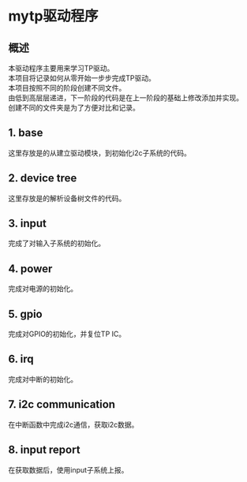 # mytp驱动程序

## 概述
本驱动程序主要用来学习TP驱动。  
本项目将记录如何从零开始一步步完成TP驱动。  
本项目按照不同的阶段创建不同文件。  
由低到高层层递进，下一阶段的代码是在上一阶段的基础上修改添加并实现。  
创建不同的文件夹是为了方便对比和记录。  

## 1. base
这里存放是的从建立驱动模块，到初始化i2c子系统的代码。

## 2. device tree
这里存放是的解析设备树文件的代码。

## 3. input
完成了对输入子系统的初始化。

## 4. power
完成对电源的初始化。

## 5. gpio
完成对GPIO的初始化，并复位TP IC。

## 6. irq
完成对中断的初始化。

## 7. i2c communication
在中断函数中完成i2c通信，获取i2c数据。

## 8. input report
在获取数据后，使用input子系统上报。
